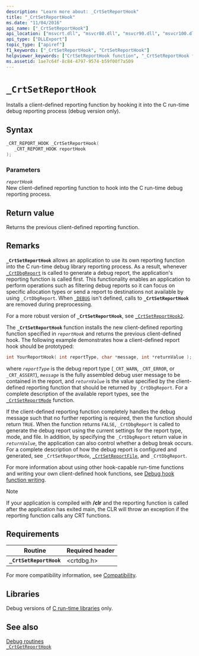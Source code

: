 ```yaml
---
description: "Learn more about: _CrtSetReportHook"
title: "_CrtSetReportHook"
ms.date: "11/04/2016"
api_name: ["_CrtSetReportHook"]
api_location: ["msvcrt.dll", "msvcr80.dll", "msvcr90.dll", "msvcr100.dll", "msvcr100_clr0400.dll", "msvcr110.dll", "msvcr110_clr0400.dll", "msvcr120.dll", "msvcr120_clr0400.dll", "ucrtbase.dll"]
api_type: ["DLLExport"]
topic_type: ["apiref"]
f1_keywords: ["_CrtSetReportHook", "CrtSetReportHook"]
helpviewer_keywords: ["CrtSetReportHook function", "_CrtSetReportHook function"]
ms.assetid: 1ae7c64f-8c84-4797-9574-b59f00f7a509
---
```

# `_CrtSetReportHook`

Installs a client-defined reporting function by hooking it into the C run-time debug reporting process (debug version only).

## Syntax

```C
_CRT_REPORT_HOOK _CrtSetReportHook(
   _CRT_REPORT_HOOK reportHook
);
```

### Parameters

*`reportHook`*\
New client-defined reporting function to hook into the C run-time debug reporting process.

## Return value

Returns the previous client-defined reporting function.

## Remarks

**`_CrtSetReportHook`** allows an application to use its own reporting function into the C run-time debug library reporting process. As a result, whenever [`_CrtDbgReport`](crtdbgreport-crtdbgreportw.md) is called to generate a debug report, the application's reporting function is called first. This functionality enables an application to perform operations such as filtering debug reports so it can focus on specific allocation types or send a report to destinations not available by using `_CrtDbgReport`. When [`_DEBUG`](../debug.md) isn't defined, calls to **`_CrtSetReportHook`** are removed during preprocessing.

For a more robust version of **`_CrtSetReportHook`**, see [`_CrtSetReportHook2`](crtsetreporthook2-crtsetreporthookw2.md).

The **`_CrtSetReportHook`** function installs the new client-defined reporting function specified in *`reportHook`* and returns the previous client-defined hook. The following example demonstrates how a client-defined report hook should be prototyped:

```C
int YourReportHook( int reportType, char *message, int *returnValue );
```

where *`reportType`* is the debug report type (`_CRT_WARN`, `_CRT_ERROR`, or `_CRT_ASSERT`), *`message`* is the fully assembled debug user message to be contained in the report, and *`returnValue`* is the value specified by the client-defined reporting function that should be returned by `_CrtDbgReport`. For a complete description of the available report types, see the [`_CrtSetReportMode`](crtsetreportmode.md) function.

If the client-defined reporting function completely handles the debug message such that no further reporting is required, then the function should return `TRUE`. When the function returns `FALSE`, `_CrtDbgReport` is called to generate the debug report using the current settings for the report type, mode, and file. In addition, by specifying the `_CrtDbgReport` return value in *`returnValue`*, the application can also control whether a debug break occurs. For a complete description of how the debug report is configured and generated, see `_CrtSetReportMode`, [`_CrtSetReportFile`](crtsetreportfile.md), and `_CrtDbgReport`.

For more information about using other hook-capable run-time functions and writing your own client-defined hook functions, see [Debug hook function writing](../crt-debugging-techniques.md#debug-hook-function-writing).

> [!NOTE]
> If your application is compiled with **/clr** and the reporting function is called after the application has exited main, the CLR will throw an exception if the reporting function calls any CRT functions.

## Requirements

| Routine | Required header |
|---|---|
| **`_CrtSetReportHook`** | \<crtdbg.h> |

For more compatibility information, see [Compatibility](../compatibility.md).

## Libraries

Debug versions of [C run-time libraries](../crt-library-features.md) only.

## See also

[Debug routines](../debug-routines.md)\
[`_CrtGetReportHook`](crtgetreporthook.md)
